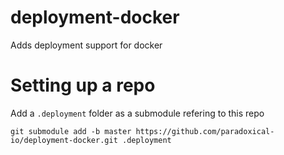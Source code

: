 # deployment-docker
Adds deployment support for docker

# Setting up a repo
Add a `.deployment` folder as a submodule refering to this repo
```
git submodule add -b master https://github.com/paradoxical-io/deployment-docker.git .deployment
```